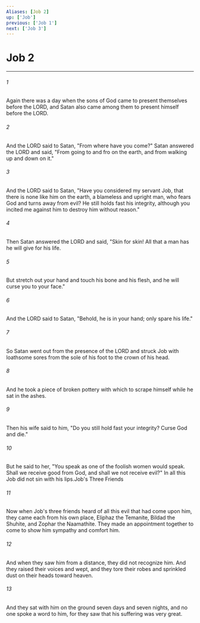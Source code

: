 ```yaml
---
Aliases: [Job 2]
up: ['Job']
previous: ['Job 1']
next: ['Job 3']
---
```

# Job 2
***



###### 1 
Again there was a day when the sons of God came to present themselves before the LORD, and Satan also came among them to present himself before the LORD. 

###### 2 
And the LORD said to Satan, "From where have you come?" Satan answered the LORD and said, "From going to and fro on the earth, and from walking up and down on it." 

###### 3 
And the LORD said to Satan, "Have you considered my servant Job, that there is none like him on the earth, a blameless and upright man, who fears God and turns away from evil? He still holds fast his integrity, although you incited me against him to destroy him without reason." 

###### 4 
Then Satan answered the LORD and said, "Skin for skin! All that a man has he will give for his life. 

###### 5 
But stretch out your hand and touch his bone and his flesh, and he will curse you to your face." 

###### 6 
And the LORD said to Satan, "Behold, he is in your hand; only spare his life." 

###### 7 
So Satan went out from the presence of the LORD and struck Job with loathsome sores from the sole of his foot to the crown of his head. 

###### 8 
And he took a piece of broken pottery with which to scrape himself while he sat in the ashes. 

###### 9 
Then his wife said to him, "Do you still hold fast your integrity? Curse God and die." 

###### 10 
But he said to her, "You speak as one of the foolish women would speak. Shall we receive good from God, and shall we not receive evil?" In all this Job did not sin with his lips.Job's Three Friends 

###### 11 
Now when Job's three friends heard of all this evil that had come upon him, they came each from his own place, Eliphaz the Temanite, Bildad the Shuhite, and Zophar the Naamathite. They made an appointment together to come to show him sympathy and comfort him. 

###### 12 
And when they saw him from a distance, they did not recognize him. And they raised their voices and wept, and they tore their robes and sprinkled dust on their heads toward heaven. 

###### 13 
And they sat with him on the ground seven days and seven nights, and no one spoke a word to him, for they saw that his suffering was very great.
